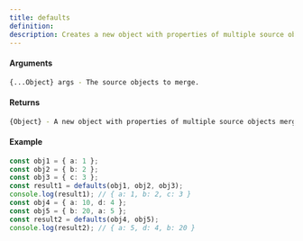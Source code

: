 ```yaml
---
title: defaults
definition: 
description: Creates a new object with properties of multiple source objects merged together from left to right.
---
```



#### Arguments


```bash
{...Object} args - The source objects to merge.
```


#### Returns


```bash
{Object} - A new object with properties of multiple source objects merged together.
```


#### Example


```ts
const obj1 = { a: 1 };const obj2 = { b: 2 };const obj3 = { c: 3 };const result1 = defaults(obj1, obj2, obj3);console.log(result1); // { a: 1, b: 2, c: 3 }const obj4 = { a: 10, d: 4 };const obj5 = { b: 20, a: 5 };const result2 = defaults(obj4, obj5);console.log(result2); // { a: 5, d: 4, b: 20 }
```